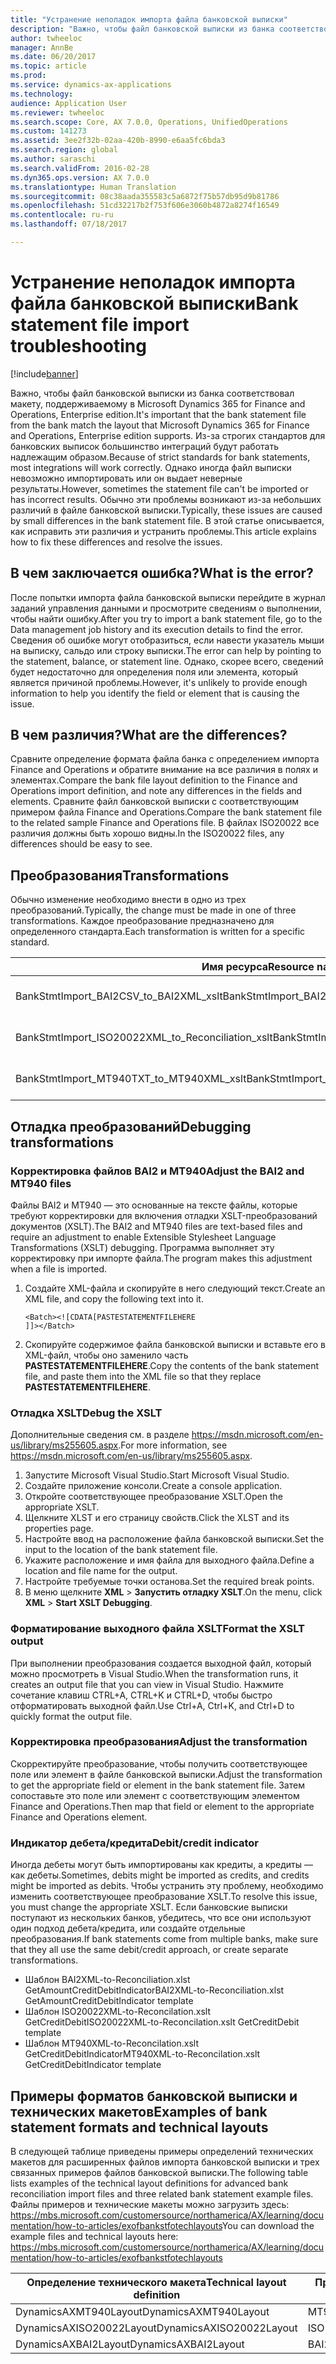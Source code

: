```yaml
---
title: "Устранение неполадок импорта файла банковской выписки"
description: "Важно, чтобы файл банковской выписки из банка соответствовал макету, поддерживаемому в Microsoft Dynamics 365 for Finance and Operations, Enterprise edition. Из-за строгих стандартов для банковских выписок большинство интеграций будут работать надлежащим образом. Однако иногда файл выписки невозможно импортировать или он выдает неверные результаты. Обычно эти проблемы возникают из-за небольших различий в файле банковской выписки. В этой статье описывается, как исправить эти различия и устранить проблемы."
author: twheeloc
manager: AnnBe
ms.date: 06/20/2017
ms.topic: article
ms.prod: 
ms.service: dynamics-ax-applications
ms.technology: 
audience: Application User
ms.reviewer: twheeloc
ms.search.scope: Core, AX 7.0.0, Operations, UnifiedOperations
ms.custom: 141273
ms.assetid: 3ee2f32b-02aa-420b-8990-e6aa5fc6bda3
ms.search.region: global
ms.author: saraschi
ms.search.validFrom: 2016-02-28
ms.dyn365.ops.version: AX 7.0.0
ms.translationtype: Human Translation
ms.sourcegitcommit: 08c38aada355583c5a6872f75b57db95d9b81786
ms.openlocfilehash: 51cd32217b2f753f606e3060b4872a8274f16549
ms.contentlocale: ru-ru
ms.lasthandoff: 07/18/2017

---
```


# <a name="bank-statement-file-import-troubleshooting"></a><span data-ttu-id="c1e09-107">Устранение неполадок импорта файла банковской выписки</span><span class="sxs-lookup"><span data-stu-id="c1e09-107">Bank statement file import troubleshooting</span></span>

[!include[banner](../includes/banner.md)]


<span data-ttu-id="c1e09-108">Важно, чтобы файл банковской выписки из банка соответствовал макету, поддерживаемому в Microsoft Dynamics 365 for Finance and Operations, Enterprise edition.</span><span class="sxs-lookup"><span data-stu-id="c1e09-108">It's important that the bank statement file from the bank match the layout that Microsoft Dynamics 365 for Finance and Operations, Enterprise edition supports.</span></span> <span data-ttu-id="c1e09-109">Из-за строгих стандартов для банковских выписок большинство интеграций будут работать надлежащим образом.</span><span class="sxs-lookup"><span data-stu-id="c1e09-109">Because of strict standards for bank statements, most integrations will work correctly.</span></span> <span data-ttu-id="c1e09-110">Однако иногда файл выписки невозможно импортировать или он выдает неверные результаты.</span><span class="sxs-lookup"><span data-stu-id="c1e09-110">However, sometimes the statement file can't be imported or has incorrect results.</span></span> <span data-ttu-id="c1e09-111">Обычно эти проблемы возникают из-за небольших различий в файле банковской выписки.</span><span class="sxs-lookup"><span data-stu-id="c1e09-111">Typically, these issues are caused by small differences in the bank statement file.</span></span> <span data-ttu-id="c1e09-112">В этой статье описывается, как исправить эти различия и устранить проблемы.</span><span class="sxs-lookup"><span data-stu-id="c1e09-112">This article explains how to fix these differences and resolve the issues.</span></span>

<a name="what-is-the-error"></a><span data-ttu-id="c1e09-113">В чем заключается ошибка?</span><span class="sxs-lookup"><span data-stu-id="c1e09-113">What is the error?</span></span>
------------------

<span data-ttu-id="c1e09-114">После попытки импорта файла банковской выписки перейдите в журнал заданий управления данными и просмотрите сведениям о выполнении, чтобы найти ошибку.</span><span class="sxs-lookup"><span data-stu-id="c1e09-114">After you try to import a bank statement file, go to the Data management job history and its execution details to find the error.</span></span> <span data-ttu-id="c1e09-115">Сведения об ошибке могут отобразиться, если навести указатель мыши на выписку, сальдо или строку выписки.</span><span class="sxs-lookup"><span data-stu-id="c1e09-115">The error can help by pointing to the statement, balance, or statement line.</span></span> <span data-ttu-id="c1e09-116">Однако, скорее всего, сведений будет недостаточно для определения поля или элемента, который является причиной проблемы.</span><span class="sxs-lookup"><span data-stu-id="c1e09-116">However, it's unlikely to provide enough information to help you identify the field or element that is causing the issue.</span></span>

## <a name="what-are-the-differences"></a><span data-ttu-id="c1e09-117">В чем различия?</span><span class="sxs-lookup"><span data-stu-id="c1e09-117">What are the differences?</span></span>
<span data-ttu-id="c1e09-118">Сравните определение формата файла банка с определением импорта Finance and Operations и обратите внимание на все различия в полях и элементах.</span><span class="sxs-lookup"><span data-stu-id="c1e09-118">Compare the bank file layout definition to the Finance and Operations import definition, and note any differences in the fields and elements.</span></span> <span data-ttu-id="c1e09-119">Сравните файл банковской выписки с соответствующим примером файла Finance and Operations.</span><span class="sxs-lookup"><span data-stu-id="c1e09-119">Compare the bank statement file to the related sample Finance and Operations file.</span></span> <span data-ttu-id="c1e09-120">В файлах ISO20022 все различия должны быть хорошо видны.</span><span class="sxs-lookup"><span data-stu-id="c1e09-120">In the ISO20022 files, any differences should be easy to see.</span></span>

## <a name="transformations"></a><span data-ttu-id="c1e09-121">Преобразования</span><span class="sxs-lookup"><span data-stu-id="c1e09-121">Transformations</span></span>
<span data-ttu-id="c1e09-122">Обычно изменение необходимо внести в одно из трех преобразований.</span><span class="sxs-lookup"><span data-stu-id="c1e09-122">Typically, the change must be made in one of three transformations.</span></span> <span data-ttu-id="c1e09-123">Каждое преобразование предназначено для определенного стандарта.</span><span class="sxs-lookup"><span data-stu-id="c1e09-123">Each transformation is written for a specific standard.</span></span>

| <span data-ttu-id="c1e09-124">Имя ресурса</span><span class="sxs-lookup"><span data-stu-id="c1e09-124">Resource name</span></span>                                         | <span data-ttu-id="c1e09-125">Имя файла</span><span class="sxs-lookup"><span data-stu-id="c1e09-125">File name</span></span>                          |
|-------------------------------------------------------|------------------------------------|
| <span data-ttu-id="c1e09-126">BankStmtImport\_BAI2CSV\_to\_BAI2XML\_xslt</span><span class="sxs-lookup"><span data-stu-id="c1e09-126">BankStmtImport\_BAI2CSV\_to\_BAI2XML\_xslt</span></span>            | <span data-ttu-id="c1e09-127">BAI2CSV-to-BAI2XML.xslt</span><span class="sxs-lookup"><span data-stu-id="c1e09-127">BAI2CSV-to-BAI2XML.xslt</span></span>            |
| <span data-ttu-id="c1e09-128">BankStmtImport\_ISO20022XML\_to\_Reconciliation\_xslt</span><span class="sxs-lookup"><span data-stu-id="c1e09-128">BankStmtImport\_ISO20022XML\_to\_Reconciliation\_xslt</span></span> | <span data-ttu-id="c1e09-129">ISO20022XML-to-Reconciliation.xslt</span><span class="sxs-lookup"><span data-stu-id="c1e09-129">ISO20022XML-to-Reconciliation.xslt</span></span> |
| <span data-ttu-id="c1e09-130">BankStmtImport\_MT940TXT\_to\_MT940XML\_xslt</span><span class="sxs-lookup"><span data-stu-id="c1e09-130">BankStmtImport\_MT940TXT\_to\_MT940XML\_xslt</span></span>          | <span data-ttu-id="c1e09-131">MT940TXT-to-MT940XML.xslt</span><span class="sxs-lookup"><span data-stu-id="c1e09-131">MT940TXT-to-MT940XML.xslt</span></span>          |

## <a name="debugging-transformations"></a><span data-ttu-id="c1e09-132">Отладка преобразований</span><span class="sxs-lookup"><span data-stu-id="c1e09-132">Debugging transformations</span></span>
### <a name="adjust-the-bai2-and-mt940-files"></a><span data-ttu-id="c1e09-133">Корректировка файлов BAI2 и MT940</span><span class="sxs-lookup"><span data-stu-id="c1e09-133">Adjust the BAI2 and MT940 files</span></span>

<span data-ttu-id="c1e09-134">Файлы BAI2 и MT940 — это основанные на тексте файлы, которые требуют корректировки для включения отладки XSLT-преобразований документов (XSLT).</span><span class="sxs-lookup"><span data-stu-id="c1e09-134">The BAI2 and MT940 files are text-based files and require an adjustment to enable Extensible Stylesheet Language Transformations (XSLT) debugging.</span></span> <span data-ttu-id="c1e09-135">Программа выполняет эту корректировку при импорте файла.</span><span class="sxs-lookup"><span data-stu-id="c1e09-135">The program makes this adjustment when a file is imported.</span></span>

1.  <span data-ttu-id="c1e09-136">Создайте XML-файла и скопируйте в него следующий текст.</span><span class="sxs-lookup"><span data-stu-id="c1e09-136">Create an XML file, and copy the following text into it.</span></span>

        <Batch><![CDATA[PASTESTATEMENTFILEHERE
        ]]></Batch>

2.  <span data-ttu-id="c1e09-137">Скопируйте содержимое файла банковской выписки и вставьте его в XML-файл, чтобы оно заменило часть **PASTESTATEMENTFILEHERE**.</span><span class="sxs-lookup"><span data-stu-id="c1e09-137">Copy the contents of the bank statement file, and paste them into the XML file so that they replace **PASTESTATEMENTFILEHERE**.</span></span>

### <a name="debug-the-xslt"></a><span data-ttu-id="c1e09-138">Отладка XSLT</span><span class="sxs-lookup"><span data-stu-id="c1e09-138">Debug the XSLT</span></span>

<span data-ttu-id="c1e09-139">Дополнительные сведения см. в разделе <https://msdn.microsoft.com/en-us/library/ms255605.aspx>.</span><span class="sxs-lookup"><span data-stu-id="c1e09-139">For more information, see <https://msdn.microsoft.com/en-us/library/ms255605.aspx>.</span></span>

1.  <span data-ttu-id="c1e09-140">Запустите Microsoft Visual Studio.</span><span class="sxs-lookup"><span data-stu-id="c1e09-140">Start Microsoft Visual Studio.</span></span>
2.  <span data-ttu-id="c1e09-141">Создайте приложение консоли.</span><span class="sxs-lookup"><span data-stu-id="c1e09-141">Create a console application.</span></span>
3.  <span data-ttu-id="c1e09-142">Откройте соответствующее преобразование XSLT.</span><span class="sxs-lookup"><span data-stu-id="c1e09-142">Open the appropriate XSLT.</span></span>
4.  <span data-ttu-id="c1e09-143">Щелкните XLST и его страницу свойств.</span><span class="sxs-lookup"><span data-stu-id="c1e09-143">Click the XLST and its properties page.</span></span>
5.  <span data-ttu-id="c1e09-144">Настройте ввод на расположение файла банковской выписки.</span><span class="sxs-lookup"><span data-stu-id="c1e09-144">Set the input to the location of the bank statement file.</span></span>
6.  <span data-ttu-id="c1e09-145">Укажите расположение и имя файла для выходного файла.</span><span class="sxs-lookup"><span data-stu-id="c1e09-145">Define a location and file name for the output.</span></span>
7.  <span data-ttu-id="c1e09-146">Настройте требуемые точки останова.</span><span class="sxs-lookup"><span data-stu-id="c1e09-146">Set the required break points.</span></span>
8.  <span data-ttu-id="c1e09-147">В меню щелкните **XML** &gt; **Запустить отладку XSLT**.</span><span class="sxs-lookup"><span data-stu-id="c1e09-147">On the menu, click **XML** &gt; **Start XSLT Debugging**.</span></span>

### <a name="format-the-xslt-output"></a><span data-ttu-id="c1e09-148">Форматирование выходного файла XSLT</span><span class="sxs-lookup"><span data-stu-id="c1e09-148">Format the XSLT output</span></span>

<span data-ttu-id="c1e09-149">При выполнении преобразования создается выходной файл, который можно просмотреть в Visual Studio.</span><span class="sxs-lookup"><span data-stu-id="c1e09-149">When the transformation runs, it creates an output file that you can view in Visual Studio.</span></span> <span data-ttu-id="c1e09-150">Нажмите сочетание клавиш CTRL+A, CTRL+K и CTRL+D, чтобы быстро отформатировать выходной файл.</span><span class="sxs-lookup"><span data-stu-id="c1e09-150">Use Ctrl+A, Ctrl+K, and Ctrl+D to quickly format the output file.</span></span>

### <a name="adjust-the-transformation"></a><span data-ttu-id="c1e09-151">Корректировка преобразования</span><span class="sxs-lookup"><span data-stu-id="c1e09-151">Adjust the transformation</span></span>

<span data-ttu-id="c1e09-152">Скорректируйте преобразование, чтобы получить соответствующее поле или элемент в файле банковской выписки.</span><span class="sxs-lookup"><span data-stu-id="c1e09-152">Adjust the transformation to get the appropriate field or element in the bank statement file.</span></span> <span data-ttu-id="c1e09-153">Затем сопоставьте это поле или элемент с соответствующим элементом Finance and Operations.</span><span class="sxs-lookup"><span data-stu-id="c1e09-153">Then map that field or element to the appropriate Finance and Operations element.</span></span>

### <a name="debitcredit-indicator"></a><span data-ttu-id="c1e09-154">Индикатор дебета/кредита</span><span class="sxs-lookup"><span data-stu-id="c1e09-154">Debit/credit indicator</span></span>

<span data-ttu-id="c1e09-155">Иногда дебеты могут быть импортированы как кредиты, а кредиты — как дебеты.</span><span class="sxs-lookup"><span data-stu-id="c1e09-155">Sometimes, debits might be imported as credits, and credits might be imported as debits.</span></span> <span data-ttu-id="c1e09-156">Чтобы устранить эту проблему, необходимо изменить соответствующее преобразование XSLT.</span><span class="sxs-lookup"><span data-stu-id="c1e09-156">To resolve this issue, you must change the appropriate XSLT.</span></span> <span data-ttu-id="c1e09-157">Если банковские выписки поступают из нескольких банков, убедитесь, что все они используют один подход дебета/кредита, или создайте отдельные преобразования.</span><span class="sxs-lookup"><span data-stu-id="c1e09-157">If bank statements come from multiple banks, make sure that they all use the same debit/credit approach, or create separate transformations.</span></span>

-   <span data-ttu-id="c1e09-158">Шаблон BAI2XML-to-Reconciliation.xlst GetAmountCreditDebitIndicator</span><span class="sxs-lookup"><span data-stu-id="c1e09-158">BAI2XML-to-Reconciliation.xlst GetAmountCreditDebitIndicator template</span></span>
-   <span data-ttu-id="c1e09-159">Шаблон ISO20022XML-to-Reconcilation.xslt GetCreditDebit</span><span class="sxs-lookup"><span data-stu-id="c1e09-159">ISO20022XML-to-Reconcilation.xslt GetCreditDebit template</span></span>
-   <span data-ttu-id="c1e09-160">Шаблон MT940XML-to-Reconcilation.xslt GetCreditDebitIndicator</span><span class="sxs-lookup"><span data-stu-id="c1e09-160">MT940XML-to-Reconcilation.xslt GetCreditDebitIndicator template</span></span>

## <a name="examples-of-bank-statement-formats-and-technical-layouts"></a><span data-ttu-id="c1e09-161">Примеры форматов банковской выписки и технических макетов</span><span class="sxs-lookup"><span data-stu-id="c1e09-161">Examples of bank statement formats and technical layouts</span></span>
<span data-ttu-id="c1e09-162">В следующей таблице приведены примеры определений технических макетов для расширенных файлов импорта банковской выписки и трех связанных примеров файлов банковской выписки.</span><span class="sxs-lookup"><span data-stu-id="c1e09-162">The following table lists examples of the technical layout definitions for advanced bank reconciliation import files and three related bank statement example files.</span></span> <span data-ttu-id="c1e09-163">Файлы примеров и технические макеты можно загрузить здесь: https://mbs.microsoft.com/customersource/northamerica/AX/learning/documentation/how-to-articles/exofbankstfotechlayouts</span><span class="sxs-lookup"><span data-stu-id="c1e09-163">You can download the example files and technical layouts here: https://mbs.microsoft.com/customersource/northamerica/AX/learning/documentation/how-to-articles/exofbankstfotechlayouts</span></span>  


| <span data-ttu-id="c1e09-164">Определение технического макета</span><span class="sxs-lookup"><span data-stu-id="c1e09-164">Technical layout definition</span></span>                             | <span data-ttu-id="c1e09-165">Пример файла банковской выписки</span><span class="sxs-lookup"><span data-stu-id="c1e09-165">Bank statement example file</span></span>          |
|---------------------------------------------------------|--------------------------------------|
| <span data-ttu-id="c1e09-166">DynamicsAXMT940Layout</span><span class="sxs-lookup"><span data-stu-id="c1e09-166">DynamicsAXMT940Layout</span></span>                                   | <span data-ttu-id="c1e09-167">MT940StatementExample</span><span class="sxs-lookup"><span data-stu-id="c1e09-167">MT940StatementExample</span></span>                |
| <span data-ttu-id="c1e09-168">DynamicsAXISO20022Layout</span><span class="sxs-lookup"><span data-stu-id="c1e09-168">DynamicsAXISO20022Layout</span></span>                                | <span data-ttu-id="c1e09-169">ISO20022StatementExample</span><span class="sxs-lookup"><span data-stu-id="c1e09-169">ISO20022StatementExample</span></span>             |
| <span data-ttu-id="c1e09-170">DynamicsAXBAI2Layout</span><span class="sxs-lookup"><span data-stu-id="c1e09-170">DynamicsAXBAI2Layout</span></span>                                    | <span data-ttu-id="c1e09-171">BAI2StatementExample</span><span class="sxs-lookup"><span data-stu-id="c1e09-171">BAI2StatementExample</span></span>                 |






